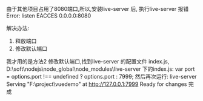 由于其他项目占用了8080端口,所以,安装live-server 后, 
执行live-server 报错 Error: listen EACCES 0.0.0.0:8080

解决办法:
1. 释放端口
2. 修改默认端口

我才用的是方法2 修改默认端口,找到live-server 的配置文件 index.js,
D:\soft\nodejs\node_global\node_modules\live-server 下的index.js: var port = options.port !== undefined ? options.port : 7999;
然后再次运行: live-server
Serving "F:\project\vuedemo" at http://127.0.0.1:7999
Ready for changes
完成
